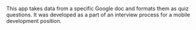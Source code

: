 This app takes data from a specific Google doc and formats them as quiz questions. It was developed as a part of an interview process for a mobile development position.